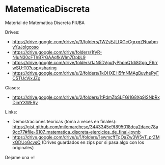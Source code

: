 # MatematicaDiscreta
Material de Matematica Discreta FIUBA

Drives:
* https://drive.google.com/drive/u/3/folders/1WZsEJLfXGcGgrxqZNuabmyYuJoIgcoso
* https://drive.google.com/drive/folders/1fyR-NIuN30cFThB7rGAAqfkWlm7DpbL9
* https://drive.google.com/drive/folders/1JN5DVpu1yPhpnQ1diSGpp_F6rrwSU-T0?usp=sharing
* https://drive.google.com/drive/u/2/folders/1kOHXEH5fnNMAgBuyhePyFC5TUcVjxJZg

Clases:
* https://drive.google.com/drive/u/2/folders/1tPdmZbSLFGi1G8Xq9ISNbRxDimYXWERy

Links:
* Demostraciones teoricas (toma a veces en finales): https://gist.github.com/milemarchese/3443345e9f895018dca2dacc78a9cc77#file-6107_matematica_discreta-ejercicios_de_final-ipynb 
* https://drive.google.com/drive/u/1/folders/1ewmcffTqOaZw3W5vT_prZMxQDUoGcvsQ (Drives guardados en zips por si pasa algo con los originales)

Dejame una ⭐!
